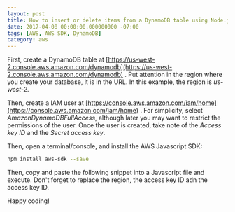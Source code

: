 ```yaml
---
layout: post
title: How to insert or delete items from a DynamoDB table using Node.js
date: 2017-04-08 00:00:00.000000000 -07:00
tags: [AWS, AWS SDK, DynamoDB]
category: aws
---
```


First, create a DynamoDB table at [https://us-west-2.console.aws.amazon.com/dynamodb](https://us-west-2.console.aws.amazon.com/dynamodb) . Put attention in the region where you create your database, it is in the URL. In this example, the region is *us-west-2*.

Then, create a IAM user at [https://console.aws.amazon.com/iam/home](https://console.aws.amazon.com/iam/home) . For simplicity, select *AmazonDynamoDBFullAccess*, although later you may want to restrict the permissions of the user. Once the user is created, take note of the *Access key ID* and the *Secret access key*.

Then, open a terminal/console, and install the AWS Javascript SDK:

````bash
npm install aws-sdk --save
````

Then, copy and paste the following snippet into a Javascript file and execute. Don't forget to replace the region, the access key ID adn the access key ID.

<script src="https://gist.github.com/kiewic/b175e6a926d3ddd7277463980e8bd3b2.js"></script>

Happy coding!